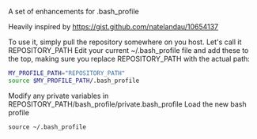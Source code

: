 A set of enhancements for .bash_profile

Heavily inspired by https://gist.github.com/natelandau/10654137

To use it, simply pull the repository somewhere on you host. Let's call it REPOSITORY_PATH
Edit your current ~/.bash_profile file and add these to the top, making sure you replace REPOSITORY_PATH with the actual path:
```bash
MY_PROFILE_PATH="REPOSITORY_PATH"
source $MY_PROFILE_PATH/.bash_profile
```
Modify any private variables in REPOSITORY_PATH/bash_profile/private.bash_profile
Load the new bash profile

```source ~/.bash_profile```
